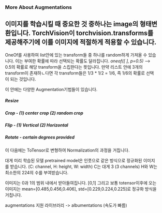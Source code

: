 ### More About Augmentations
이미지를 학습시킬 때 중요한 것 중하나는 image의 형태변환입니다. 
TorchVision이 torchvision.transforms를 제공해주기에 이를 이미지에 적절하게 적용할 수 있습니다.
-
OneOf를 사용하여 list안에 있는 transform들 중 하나를 random하게 가져올 수 있습니다.  이는 부여한 확률에 따라 선택되는 확률도 달라집니다.
*oneof([  ], p=0.5)*
--> 0.5의 확률로 해당 transform을 스킵한다는 뜻입니다. 
만약 리스트 안에 3개의 transform이 존재하ㄴ다면 각 transform들은 1/3 * 1/2 = 1/6, 즉 1/6의 확률로 선택이 되는 것입니다. 

이 안에는 다양한 Augmentation기법들이 있습니다.
##### Resize
##### Crop - (1) center crop (2) random crop
##### Flip - (1) Vertical (2) Horizontal
##### Rotate - certain degrees provided

이 다음에는 ToTensor로 변형하여 Normalization의 과정을 거칩니다.

대게 미리 학습된 모델 pretrained model은 인풋으로 같은 방식으로 정규화된 이미지를 받습니다.
(C: channel, H: height, W: width) C는 대게 3 (3 channels) H와 W는 최소한의 224의 수를 부여받습니다.

이미지는 0과 1의 범위 내에서 받아들여집니다. [0,1]
그리고 보통 totensor이후에 오는 이미지는 mean=[0.485,0.456,0.406], std=[0.229,0.224,0.225]로 정규화 방식을 거칩니다. 


augmentations 지원 라이브러리 -> albumentations (속도가 빠름)

